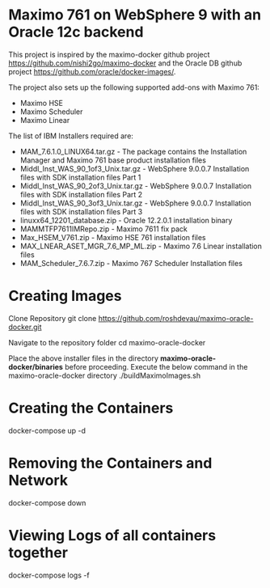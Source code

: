 # Maximo 761 on WebSphere 9 with an Oracle 12c backend

This project is inspired by the maximo-docker github project https://github.com/nishi2go/maximo-docker and the Oracle DB github project  https://github.com/oracle/docker-images/.

The project also sets up the following supported add-ons with Maximo 761:
* Maximo HSE
* Maximo Scheduler
* Maximo Linear

The list of IBM Installers required are: 
* MAM_7.6.1.0_LINUX64.tar.gz - The package contains the Installation Manager and Maximo 761 base product installation files
* Middl_Inst_WAS_90_1of3_Unix.tar.gz - WebSphere 9.0.0.7 Installation files with SDK installation files Part 1
* Middl_Inst_WAS_90_2of3_Unix.tar.gz - WebSphere 9.0.0.7 Installation files with SDK installation files Part 2
* Middl_Inst_WAS_90_3of3_Unix.tar.gz - WebSphere 9.0.0.7 Installation files with SDK installation files Part 3
* linuxx64_12201_database.zip - Oracle 12.2.0.1 installation binary
* MAMMTFP7611IMRepo.zip - Maximo 7611 fix pack
* Max_HSEM_V761.zip - Maximo HSE 761 installation files
* MAX_LNEAR_ASET_MGR_7.6_MP_ML.zip - Maximo 7.6 Linear installation files
* MAM_Scheduler_7.6.7.zip - Maximo 767 Scheduler Installation files


# Creating Images
Clone Repository
git clone https://github.com/roshdevau/maximo-oracle-docker.git

Navigate to the repository folder
cd maximo-oracle-docker

Place the above installer files in the directory **maximo-oracle-docker/binaries** before proceeding.
Execute the below command in the maximo-oracle-docker directory
./buildMaximoImages.sh

# Creating the Containers
docker-compose up -d
# Removing the Containers and Network
docker-compose down
# Viewing Logs of all containers together
docker-compose logs -f
